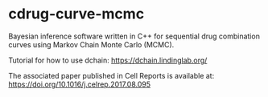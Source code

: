 # cdrug-curve-mcmc

Bayesian inference software written in C++ for sequential drug combination curves using Markov Chain Monte Carlo (MCMC).

Tutorial for how to use dchain:
https://dchain.lindinglab.org/

The associated paper published in Cell Reports is available at:
https://doi.org/10.1016/j.celrep.2017.08.095

